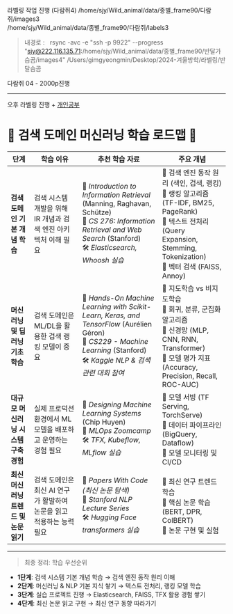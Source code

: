 라벨링 작업 진행 (다람쥐4)
/home/sjy/Wild_animal/data/종별_frame90/다람쥐/images3  
/home/sjy/Wild_animal/data/종별_frame90/다람쥐/labels3

> 내경로 :    rsync -avc -e "ssh -p 9922" --progress "sjy@222.116.135.71:/home/sjy/Wild_animal/data/종별_frame90/반달가슴곰/images4"  /Users/gimgyeongmin/Desktop/2024-겨울방학/라벨링/반달슴곰

다람쥐 04 - 2000p진행 

---

오후 라벨링 진행 + [개인공부](https://wikidocs.net/22530 )


# 📌 검색 도메인 머신러닝 학습 로드맵 🚀

| 단계                      | 학습 이유                                    | 추천 학습 자료                                                                                                                                                                      | 주요 개념                                                                                                                                                       |
| ----------------------- | ---------------------------------------- | ----------------------------------------------------------------------------------------------------------------------------------------------------------------------------- | ----------------------------------------------------------------------------------------------------------------------------------------------------------- |
| **검색 도메인 기본 개념 학습**     | 검색 시스템 개발을 위해 IR 개념과 검색 엔진 아키텍처 이해 필요    | 📖 *Introduction to Information Retrieval* (Manning, Raghavan, Schütze)  <br> 🎥 *CS 276: Information Retrieval and Web Search* (Stanford) <br> 🛠 *Elasticsearch, Whoosh 실습* | 🔹 검색 엔진 동작 원리 (색인, 검색, 랭킹) <br> 🔹 랭킹 알고리즘 (TF-IDF, BM25, PageRank) <br> 🔹 텍스트 전처리 (Query Expansion, Stemming, Tokenization) <br> 🔹 벡터 검색 (FAISS, Annoy) |
| **머신러닝 및 딥러닝 기초 학습**    | 검색 도메인은 ML/DL을 활용한 검색 랭킹 모델이 중요          | 📖 *Hands-On Machine Learning with Scikit-Learn, Keras, and TensorFlow* (Aurélien Géron) <br> 🎥 *CS229 - Machine Learning* (Stanford) <br> 🛠 *Kaggle NLP & 검색 관련 대회 참여*     | 🔹 지도학습 vs 비지도학습 <br> 🔹 회귀, 분류, 군집화 알고리즘 <br> 🔹 신경망 (MLP, CNN, RNN, Transformer) <br> 🔹 모델 평가 지표 (Accuracy, Precision, Recall, ROC-AUC)                  |
| **대규모 머신러닝 시스템 구축 경험**  | 실제 프로덕션 환경에서 ML 모델을 배포하고 운영하는 경험 필요      | 📖 *Designing Machine Learning Systems* (Chip Huyen) <br> 🎥 *MLOps Zoomcamp* <br> 🛠 *TFX, Kubeflow, MLflow 실습*                                                              | 🔹 모델 서빙 (TF Serving, TorchServe) <br> 🔹 데이터 파이프라인 (BigQuery, Dataflow) <br> 🔹 모델 모니터링 및 CI/CD                                                            |
| **최신 머신러닝 트렌드 및 논문 읽기** | 검색 도메인은 최신 AI 연구가 활발하여 논문을 읽고 적용하는 능력 필요 | 📄 *Papers With Code (최신 논문 탐색)* <br> 🎥 *Stanford NLP Lecture Series* <br> 🛠 *Hugging Face transformers 실습*                                                                 | 🔹 최신 연구 트렌드 학습 <br> 🔹 핵심 논문 학습 (BERT, DPR, ColBERT) <br> 🔹 논문 구현 및 실험                                                                                    |

---

>  최종 정리: 학습 우선순위  

-  **1단계**: 검색 시스템 기본 개념 학습 → 검색 엔진 동작 원리 이해  
-  **2단계**: 머신러닝 & NLP 기본 지식 쌓기 → 텍스트 전처리, 랭킹 모델 학습  
-  **3단계**: 실습 프로젝트 진행 → Elasticsearch, FAISS, TFX 활용 경험 쌓기  
-  **4단계**: 최신 논문 읽고 구현 → 최신 연구 동향 따라가기  


